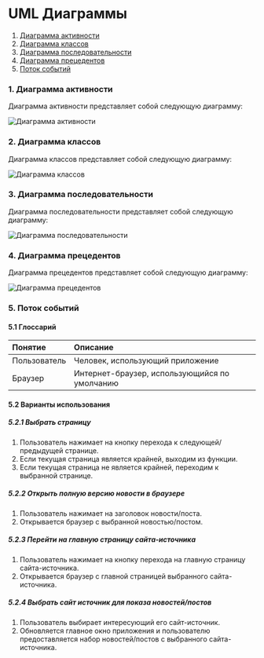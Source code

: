 # UML Диаграммы
1. [Диаграмма активности](#1)
2. [Диаграмма классов](#2)
3. [Диаграмма последовательности](#3)
4. [Диаграмма прецедентов](#4)
5. [Поток событий](#5)
### 1. Диаграмма активности<a name="1"></a>
Диаграмма активности представляет собой следующую диаграмму: 

![Диаграмма активности](https://github.com/Archeex/itNotes/blob/master/documentation/diagrams/images/mockupActivity.png)

### 2. Диаграмма классов<a name="2"></a>
Диаграмма классов представляет собой следующую диаграмму: 

![Диаграмма классов](https://github.com/Archeex/itNotes/blob/master/documentation/diagrams/images/mockupClassesDiagram.png)

### 3. Диаграмма последовательности<a name="3"></a>
Диаграмма последовательности представляет собой следующую диаграмму: 

![Диаграмма последовательности](https://github.com/Archeex/itNotes/blob/master/documentation/diagrams/images/mockupSequenceDiagram.png)

### 4. Диаграмма прецедентов<a name="4"></a>
Диаграмма прецедентов представляет собой следующую диаграмму: 

![Диаграмма прецедентов](https://github.com/Archeex/itNotes/blob/master/documentation/diagrams/images/mockupDiagramUseCase.png)

### 5. Поток событий<a name="5"></a>
#### 5.1 Глоссарий
| Понятие | Описание |
|:--|:--|
| Пользователь | Человек, использующий приложение |
| Браузер | Интернет-браузер, использующийся по умолчанию |
#### 5.2 Варианты использования
##### 5.2.1 Выбрать страницу

1. Пользователь нажимает на кнопку перехода к следующей/предыдущей странице.
2. Если текущая страница является крайней, выходим из функции.
3. Если текущая страница не является крайней, переходим к выбранной странице.

##### 5.2.2 Открыть полную версию новости в браузере
1. Пользователь нажимает на заголовок новости/поста.
2. Открывается браузер с выбранной новостью/постом.

##### 5.2.3 Перейти на главную страницу сайта-источника

1. Пользователь нажимает на кнопку перехода на главную страницу сайта-источника.
2. Открывается браузер с главной страницей выбранного сайта-источника.

##### 5.2.4 Выбрать сайт источник для показа новостей/постов

1. Пользователь выбирает интересующий его сайт-источник.
2. Обновляется главное окно приложения и пользователю предоставляется набор новостей/постов с выбранного сайта-источника.
